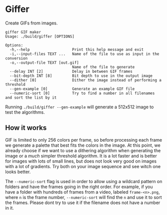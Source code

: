 # Giffer

Create GIFs from images.

```
giffer GIF maker
Usage: ./build/giffer [OPTIONS]

Options:
  -h,--help                   Print this help message and exit
  -i,--input-files TEXT ...   Name of the file to use as input in the conversion
  -o,--output-file TEXT [out.gif] 
                              Name of the file to generate
  --delay INT [2]             Delay in between GIF frames
  --bit-depth INT [8]         Bit depth to use in the output image
  --dither [0]                Dither the image instead of performing a threshold
  --gen-example [0]           Generate an example GIF file
  --numeric-sort [0]          Try to find a number in all filenames and sort the list by it
```

Running `./build/giffer --gen-example` will generate a 512x512 image to test the
algorithms.

## How it works

GIF is limited to only 256 colors per frame, so before processing each frame we
generate a palette that best fits the colors in the image. At this point, we
already choose if we want to use a dithering algorithm when generating the
image or a _much_ simpler threshold algorithm. It is a lot faster and is better
for images with lots of small lines, but does not look very good on images with
a lot of gradients. Try both on your image sequence and see witch one looks
better.

The `--numeric-sort` flag is used in order to allow using a wildcard pattern on
folders and have the frames going in the right order. For example, if you have a
folder with hundreds of frames from a video, labeled `frame-<n>.png`, where `n`
is the frame number, `--numeric-sort` will find the `n` and use it to sort the
frames. Please dont try to use it if the filename does not have a number in it.

